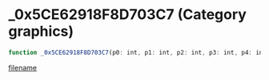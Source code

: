 # _0x5CE62918F8D703C7 (Category graphics)

```js
function _0x5CE62918F8D703C7(p0: int, p1: int, p2: int, p3: int, p4: int, p5: int, p6: int, p7: int, p8: int, p9: int, p10: int, p11: int): void
```

[filename](_0x5CE62918F8D703C7_m.md ':include')